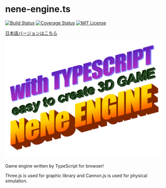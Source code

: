 # nene-engine.ts
[![Build Status](https://travis-ci.org/kazakami/nene-engine.ts.svg?branch=master)](https://travis-ci.org/kazakami/nene-engine.ts)
[![Coverage Status](https://coveralls.io/repos/github/kazakami/nene-engine.ts/badge.svg?branch=master)](https://coveralls.io/github/kazakami/nene-engine.ts?branch=master)
[![MIT License](http://img.shields.io/badge/license-MIT-blue.svg?style=flat)](LICENSE)

[日本語バージョンはこちら](./README.ja.md)

![NENE ENGINE!!](./logo.png)

Game engine written by TypeScript for browser!

Three.js is used for graphic library and Cannon.js is used for physical simulation.

